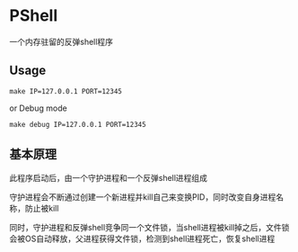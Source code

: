 # PShell

一个内存驻留的反弹shell程序

## Usage

```
make IP=127.0.0.1 PORT=12345
```

or Debug mode

```
make debug IP=127.0.0.1 PORT=12345
```

## 基本原理

此程序启动后，由一个守护进程和一个反弹shell进程组成

守护进程会不断通过创建一个新进程并kill自己来变换PID，同时改变自身进程名称，防止被kill

同时，守护进程和反弹shell竞争同一个文件锁，当shell进程被kill掉之后，文件锁会被OS自动释放，父进程获得文件锁，检测到shell进程死亡，恢复shell进程

